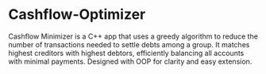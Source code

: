 # Cashflow-Optimizer
Cashflow Minimizer is a C++ app that uses a greedy algorithm to reduce the number of transactions needed to settle debts among a group. It matches highest creditors with highest debtors, efficiently balancing all accounts with minimal payments. Designed with OOP for clarity and easy extension.
